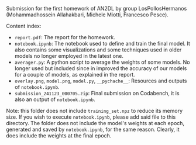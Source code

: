 Submission for the first homework of AN2DL by group LosPollosHermanos (Mohammadhossein Allahakbari, Michele Miotti, Francesco Pesce).

Content index:
- `report.pdf`: The report for the homework.
- `notebook.ipynb`: The notebook used to define and train the final model. It also contains some visualizations and some techniques used in older models no longer employed in the latest one.
- `averager.py`: A python script to average the weights of some models. No longer used but included since in improved the accuracy of our models for a couple of models, as explained in the report.
- `overlay.png`, `model.png`, `model.py`, `__pychache__`: Resources and outputs of `notebook.ipynb`.
- `submission_241123_000705.zip`: Final submission on Codabench, it is also an output of `notebook.ipynb`.

Note: this folder does not include `training_set.npz` to reduce its memory size. If you wish to execute `notebook.ipynb`, please add said file to this directory. The folder does not include the model's weights at each epoch, generated and saved by `notebook.ipynb`, for the same reason. Clearly, it does include the weights at the final epoch.